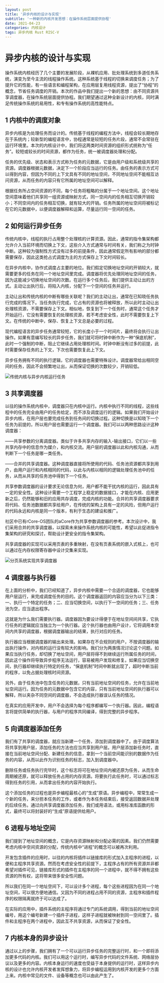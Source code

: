 ```yaml
---
layout: post
title: '异步内核的设计与实现'
subtitle: '一种新的内核开发思想：在操作系统层面提供协程'
date: 2021-04-23
categories: 内核设计
tags: 异步内核 Rust RISC-V
---
```


# 异步内核的设计与实现

操作系统内核经历了几个主要的发展阶段，从裸机应用、批处理系统到多道任务系统，演变为至今主流的线程操作系统。这种系统基于线程的切换来调度任务；为了提升它的性能，有一些语言和编程架构，在应用层复用线程资源，提出了“协程”的概念，节省任务调度的开销。本次的作品中我们提出一个新的思想：由不同资源共享调度器，在操作系统层面提供协程。我们期望通过这种全新设计的内核，同时满足传统操作系统的易用性，和专有操作系统的高性能特点。

## 1 内核中的调度对象

异步内核是为处理任务而设计的。传统基于线程的编程方法中，线程会较长期地存在于系统内；较新型的编程语言中，协程通常是较短的任务片段，通常不会常驻在运行环境里。本次的内核设计中，我们将这两类时间资源的组织形式统称为“任务”。较短或较长的时间资源，都作为任务，统一被调度器处理和分配。

任务的优先级、状态和表示方式称为任务的元数据，它是由用户级和系统级共享的资源。调度器根据元数据，决定下一个阶段应当运行的任务。由任务的表示方式可以得到内容，但因为不同的上下文具有不同的地址空间，不同地址空间不能相互访问资源，从而任务的内容只有它所属的地址空间可以解释。

根据任务所占空间资源的不同，每个任务将粗略的分属于一个地址空间。这个地址空间意味着他们共享同一组资源或映射方式，同一空间内的任务相互切换开销较小；不同空间内的任务相互切换，就有较大的开销。任务所属的地址空间将被标记在它的元数据中，以便调度器解释和运算，尽量运行同一空间的任务。

## 2 如何运行异步任务

传统内核中，线程的执行占用整个处理核的计算资源。因此，通常的指令集架构都允许介入当前环境而切换上下文，这些介入方式通常与时间有关，我们称之为时钟中断。这种较为强制性方式没有过多的前提条件，因此通常假定所有影响的部分都需要保存，因此这类抢占式调度为主的方式保存上下文时间较长。

在异步内核中，协作式调度占主要的地位。我们假定切换地址空间的开销较大，就需要更多的任务在同一个地址空间里完成。调度器将优先处理同地址空间的任务，因为这能减少切换地址空间的次数。在运行多个任务后，我们提供主动让出的方式。主动让出执行后，将陷入内核，分配下一个空间的任务并运行。

主动让出和传统内核的中断有哪些关联呢？我们的主动让出，通常在已知晓任务执行完成的情况下。当任务执行完成，它占有的资源也将被释放，所以此时主动让出处理核资源，不需要保存上下文。相似地，恢复到下一个任务时，通常这个任务才开始运行，它没有需要恢复的处理核资源，若不考虑安全性，此时不需要恢复上下文。在传统的中断中，保存、恢复上下文总是必要的过程。

现代编程语言的异步任务通常较短，它的长度小于一个时间片，最终将会执行让出操作。如果有意编写较长的异步任务，我们就可将时钟中断作为一种“保底机制”，此时一个强制的中断，阻止它继续占用处理核时间。时钟中断没有过多的前提，此时需要保存任务的上下文，下次也需要恢复此上下文。

异步任务拥有不同的执行逻辑，它的调度器也需要特殊设计。调度器常给出相同空间的任务，因此不会频繁地让出，从而保证切换的次数较少，开销较低。

![传统内核与异步内核运行任务](/assets/img/传统内核与异步内核运行任务.png)

## 3 共享调度器

以往的操作系统内核中，调度器只在内核中运行。内核中执行不同的线程，这些线程中的任务完全由用户的任务给定，而不涉及调度运行的逻辑。如果我们开始设计异步内核，在用户层也要完成任务到任务间的切换过程。这种切换是以知晓下一个任务为前提的，所以用户层也需要运行一个调度器。我们可以以两种思路设计这种调度器：

——共享参数的分离调度器。类似于许多共享内存的输入-输出接口，它们以一些共享内存中的信息作为媒介，和内核交流。用户层的调度器以此和内核沟通，从而判断下一个任务是哪一类任务。

——合并的共享调度器。这种调度器直接将所使用的代码、任务池资源都共享到用户，由用户运行和内核相同的代码，以此与内核以相同的逻辑处理任务池中的任务，从而从共享的任务池中得到下一个任务。

共享参数调度器的设计要求无论信息为何，用户都不能干扰内核的运行，因此具有一定的安全性。这种设计需要一个工程学上稳定的数据接口，才能在内核、应用更新之后，仍然能够和旧的应用共存调度，完成内核的功能。合并的共享调度器要求将代码、任务池数据都共享给用户，在传统的架构上具有一定的风险，但用户运行的代码永远和内核是同一个版本，有利于生态的建设和推广。

社区中已有rCore-OS团队的aCore作为共享参数调度器的参考。本次设计中，我们采用合并的共享调度器，以探索未来操作系统内核的可能性，希望以此促进指令集架构的研究和探讨，帮助设计更安全的指令集架构。

共享调度器的实现可以采用页表的多重映射，在没有页表系统的嵌入式核上，也可以通过在内存权限寄存器中设计交集来实现。

![分页系统实现共享调度器](/assets/img/分页系统实现共享调度器.png)

## 4 调度器与执行器

在上面的分析中，我们已经知道了，异步内核中需要一个合适的调度器，它也能够用户层运行，来完成调度任务的目的。这个调度器返回的内容应当分为以下三类：一、执行一个特定的任务；二、应当切换空间，以执行下一空间的任务；三、任务池为空，应当退出程序。

这就是为什么我们需要执行器。调度器因为要设计得便于在地址空间间共享，它执行任务的逻辑就应当独立为一个执行器。这个执行器也由用户设计，它将调用本空间内共享的调度器，根据调度器输出的结果，执行对应的任务。

执行器应当根据调度器的输出来处理。如果存在不合规则的用户，不按调度器的输出执行操作，对内核的运行没有较大的影响。我们分为两类情况讨论这个问题。如果应当执行任务，却切换了地址空间，用户层将得不到继续运行所属任务的时间，因此这个操作将导致异步程序无法运行，容易被用户发现和修复。如果应当切换空间，执行器却继续执行特定的任务，“保底机制”时间中断就出现了，超时中断当前的程序，以免占据处理核时间资源。

另外，由于任务池中包含任务的元数据，只有当前地址空间的任务，允许在当前地址空间运行。因为任务的元数据中包含它的内容，只有当前地址空间的执行器可以解释，所以夹杂不同空间的调度器，不会造成执行器误认任务的情况。

在真实的应用开发中，用户不会选择为每个程序都编写一个执行器。因此，编程语言将提供简单的执行器，与用户的程序共同编译，得到完整的异步程序。

## 5 向调度器添加任务

我们有了共享的调度器，就应当新建一个任务，添加到调度器中了。由于调度算法将共享到用户层，添加任务的方法也应当共享到用户层。用户层添加新任务时，直接在当前地址空间分配、新建任务的信息，拿到一个当前空间能识别的数据作为任务的内容，从而以此作为识别任务的标志，加入到调度器中。

删除任务或任务执行完毕时，这个标志将可在地址空间内被还原为任务，从而生命周期被还原，就可以释放任务占用的内存资源。将要执行此任务时，可以通过标志得到任务的引用，从而拿出任务的内容开始执行。

这个添加任务的过程也是异步编程最核心的“生成”原语。异步编程中，常常生成一个新的任务，来分担本任务的工作，或者作为本任务结束后，接受返回数据并处理的后续任务。通过向共享调度器添加任务，我们或用语法，或用标准库函数的形式，最终可以将封装好的“生成”原语提供给用户。

## 6 进程与地址空间

我们提到了地址空间的概念，它是内存资源映射和分配必需的因素。我们仍然需要考虑内核中空间资源的分配，传统内核中“进程”的概念可以被再次利用。

开发包含插件的应用时，以往的内核将插件以链接库的形式加入主程序的进程，以便和主程序共享资源。然而在考虑安全性的前提下，主程序占有的所有资源并非都希望对插件可见，链接库形式的插件在主程序的同一个进程中，就不得不拥有这些资源的所有权，这将带来很多安全性问题。

所以我们在同一个地址空间下，可以设计多个进程，每个这些进程因为在同一个地址空间，可以很方便地通信。又因为不同的进程占用不同的资源，主程序和插件程序的权限隔离就终于可以达成了。

在实际的应用中，插件系统的主程序将通过专门的系统调用，得到当前的地址空间编号，用这个编号新建一个插件子进程，这样子进程就被映射到同一空间里了。插件和主程序在两个进程中，因此互不共享资源，从而保证了安全性。

## 7 内核本身的异步设计

通过以上的步骤，我们拥有了一个可以运行异步任务的完整运行时，和一个即将添加更多代码的内核。我们可以用这个运行时，编写异步代码的文件系统、网络层协议以及更多的内容。内核本身运行的速度也受益于本身提供的运行时，这样异步内核的设计也允许内核开发者发挥想象力，将异步编程运用到内核开发的更多个方面上来。内核中常见的文件、设备等概念也可以由此产生了。
